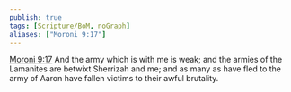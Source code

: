 ```yaml
---
publish: true
tags: [Scripture/BoM, noGraph]
aliases: ["Moroni 9:17"]
---
```

[Moroni 9:17](https://churchofjesuschrist.org/study/scriptures/bofm/moro/9?lang=eng&id=p17#p17) And the army which is with me is weak; and the armies of the Lamanites are betwixt Sherrizah and me; and as many as have fled to the army of Aaron have fallen victims to their awful brutality.
